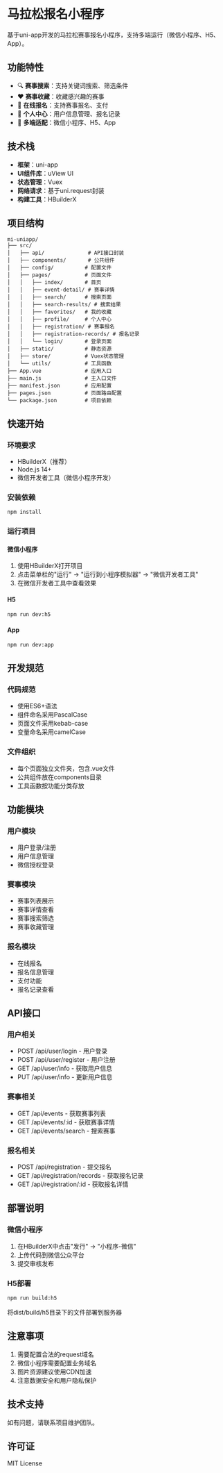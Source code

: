 # 马拉松报名小程序

基于uni-app开发的马拉松赛事报名小程序，支持多端运行（微信小程序、H5、App）。

## 功能特性

- 🔍 **赛事搜索**：支持关键词搜索、筛选条件
- ❤️ **赛事收藏**：收藏感兴趣的赛事
- 📝 **在线报名**：支持赛事报名、支付
- 👤 **个人中心**：用户信息管理、报名记录
- 📱 **多端适配**：微信小程序、H5、App

## 技术栈

- **框架**：uni-app
- **UI组件库**：uView UI
- **状态管理**：Vuex
- **网络请求**：基于uni.request封装
- **构建工具**：HBuilderX

## 项目结构

```
mi-uniapp/
├── src/
│   ├── api/              # API接口封装
│   ├── components/       # 公共组件
│   ├── config/          # 配置文件
│   ├── pages/           # 页面文件
│   │   ├── index/       # 首页
│   │   ├── event-detail/ # 赛事详情
│   │   ├── search/      # 搜索页面
│   │   ├── search-results/ # 搜索结果
│   │   ├── favorites/   # 我的收藏
│   │   ├── profile/     # 个人中心
│   │   ├── registration/ # 赛事报名
│   │   ├── registration-records/ # 报名记录
│   │   └── login/       # 登录页面
│   ├── static/          # 静态资源
│   ├── store/           # Vuex状态管理
│   └── utils/           # 工具函数
├── App.vue              # 应用入口
├── main.js              # 主入口文件
├── manifest.json        # 应用配置
├── pages.json           # 页面路由配置
└── package.json         # 项目依赖
```

## 快速开始

### 环境要求

- HBuilderX（推荐）
- Node.js 14+
- 微信开发者工具（微信小程序开发）

### 安装依赖

```bash
npm install
```

### 运行项目

#### 微信小程序

1. 使用HBuilderX打开项目
2. 点击菜单栏的"运行" -> "运行到小程序模拟器" -> "微信开发者工具"
3. 在微信开发者工具中查看效果

#### H5

```bash
npm run dev:h5
```

#### App

```bash
npm run dev:app
```

## 开发规范

### 代码规范

- 使用ES6+语法
- 组件命名采用PascalCase
- 页面文件采用kebab-case
- 变量命名采用camelCase

### 文件组织

- 每个页面独立文件夹，包含.vue文件
- 公共组件放在components目录
- 工具函数按功能分类存放

## 功能模块

### 用户模块

- 用户登录/注册
- 用户信息管理
- 微信授权登录

### 赛事模块

- 赛事列表展示
- 赛事详情查看
- 赛事搜索筛选
- 赛事收藏管理

### 报名模块

- 在线报名
- 报名信息管理
- 支付功能
- 报名记录查看

## API接口

### 用户相关

- POST /api/user/login - 用户登录
- POST /api/user/register - 用户注册
- GET /api/user/info - 获取用户信息
- PUT /api/user/info - 更新用户信息

### 赛事相关

- GET /api/events - 获取赛事列表
- GET /api/events/:id - 获取赛事详情
- GET /api/events/search - 搜索赛事

### 报名相关

- POST /api/registration - 提交报名
- GET /api/registration/records - 获取报名记录
- GET /api/registration/:id - 获取报名详情

## 部署说明

### 微信小程序

1. 在HBuilderX中点击"发行" -> "小程序-微信"
2. 上传代码到微信公众平台
3. 提交审核发布

### H5部署

```bash
npm run build:h5
```

将dist/build/h5目录下的文件部署到服务器

## 注意事项

1. 需要配置合法的request域名
2. 微信小程序需要配置业务域名
3. 图片资源建议使用CDN加速
4. 注意数据安全和用户隐私保护

## 技术支持

如有问题，请联系项目维护团队。

## 许可证

MIT License
